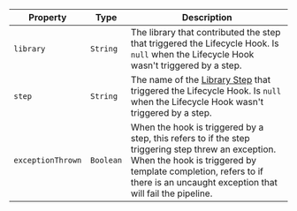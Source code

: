 | Property          | Type      | Description                                                                                                                                                                                                                      |
| ----------------- | --------- | -------------------------------------------------------------------------------------------------------------------------------------------------------------------------------------------------------------------------------- |
| `library`         | `String`  | The library that contributed the step that triggered the Lifecycle Hook. Is `null` when the Lifecycle Hook wasn't triggered by a step.                                                                                           |
| `step`            | `String`  | The name of the [Library Step](../concepts/library-development/library-steps.md) that triggered the Lifecycle Hook. Is `null` when the Lifecycle Hook wasn't triggered by a step.                                                |
| `exceptionThrown` | `Boolean` | When the hook is triggered by a step, this refers to if the step triggering step threw an exception. When the hook is triggered by template completion, refers to if there is an uncaught exception that will fail the pipeline. |